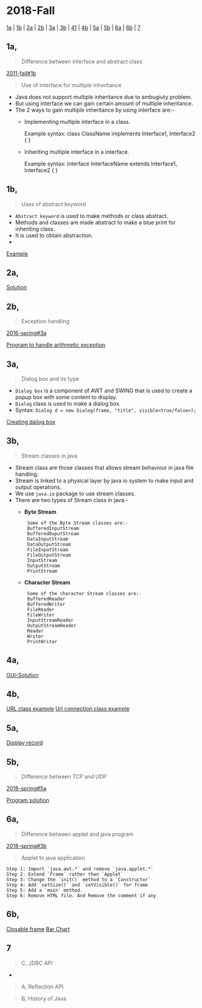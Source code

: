 # 2018-Fall

[1a](#1a) | [1b](#1b) | [2a](#2a) | [2b](#2b) | [3a](#3a) | [3b](#3b) | [41](#41) | [4b](#4b) | [5a](#5a) | [5b](#5b) | [6a](#6a) | [6b](#6b) | [7](#7)

## 1a,

>Difference between interface and abstract class

[2011-fall#1b]()

>Use of interface for multiple inheritance

- Java does not support multiple inheritance due to ambugiuty problem.
- But using interface we can gain certain amount of multiple inheritance.
- The 2 ways to gain multiple inheritance by using interface are:-
    - Implementing multiple interface in a class.

        Example syntax:
            class ClassName implements Interface1, Interface2 { }

    - Inheriting multiple interface in a interface.

        Example syntax:
            interface InterfaceName extends Interface1, Interface2 { }

## 1b,

>Uses of abstract keyword

- `Abstract keyword` is used to make methods or class abstract.
- Methods and classes are made abstract to make a blue print for inheriting class.
- It is used to obtain abstraction.
- 

[Example]()

## 2a,

[Solution]()

## 2b,

>Exception handling

[2016-spring#3a]()

[Program to handle arithmetic exception]()

## 3a,

>Dialog box and its type

- `Dialog box` is a component of AWT and SWING that is used to create a popup box with some content to display.
- `Dialog` class is used to make a dialog box.
- Syntax: `Dialog d = new Dialog(frame, "title", visible<true/false>);`

[Creating dailog box]()

## 3b,

>Stream classes in java

- Stream class are those classes that allows stream behaviour in java file handling.
- Stream is linked to a physical layer by java io system to make input and output operations.
- We use `java.io` package to use stream classes.
- There are two types of Stream class in java:-
	-  **Byte Stream**
	
			Some of the Byte Stream classes are:-
			BufferedInputStream
			BufferedOuputStream
			DataInputStream
			DataOutputStream
			FileInputStream
			FileOutputStream
			InputStream
			OutputStream
			PrintStream
		
	-  **Character Stream**

			Some of the character Stream classes are:-
			BufferedReader
			BufferedWriter
			FileReader
			FileWriter
			InputStreamReader
			OutputStreamReader
			Reader
			Writer
			PrintWriter

## 4a,

[GUI-Solution]()

## 4b,

[]()

[URL class example]()
[Url connection class example]()

## 5a,

[Display record]()

## 5b,

>Difference between TCP and UDP

[2018-spring#5a]()

[Program solution]()

## 6a,

>Difference between applet and java program

[2018-spring#3b]()

>Applet to java application

    Step 1: Import `java.awt.*` and remove `java.applet.*`
    Step 2: Extend `Frame` rather than `Applet`
    Step 3: Change the `init()` method to a `Constructor`
    Step 4: Add `setSize()` and `setVisible()` for frame
    Step 5: Add a `main` method.
    Step 6: Remove HTML file. And Remove the comment if any

## 6b,

[Closable frame]()
[Bar Chart]()

## 7

>C, JDBC API

- 

>A, Reflection API

>B, History of Java